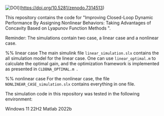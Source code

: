 [](url)![DOI](https://zenodo.org/badge/DOI/10.5281/zenodo.7314513.svg)](https://doi.org/10.5281/zenodo.7314513)

This repository contains the code for
"Improving Closed-Loop Dynamic Performance By Assigning Nonlinear Behaviors: Taking Advantages of Concavity Based on Lyapunov Function Methods ".

Reminder:
The simulations contain two case, a linear case and a nonlinear case. 

%% linear case
The main simulink file `linear_simulation.slx` contains the all simulation model for the linear case. One can use `linear_optimal.m` to calculate the optimal gain, and the optimization framework is implemented as presented in `CLDBNA_OPTIMAL.m `.

%% nonlinear case
For the nonlinear case, the file `NONLINEAR_CASE_simulation.slx` contains everything in one file.

The simulation code in this repository was tested in the following environment:

Windows 11 22H2
Matlab 2022b
